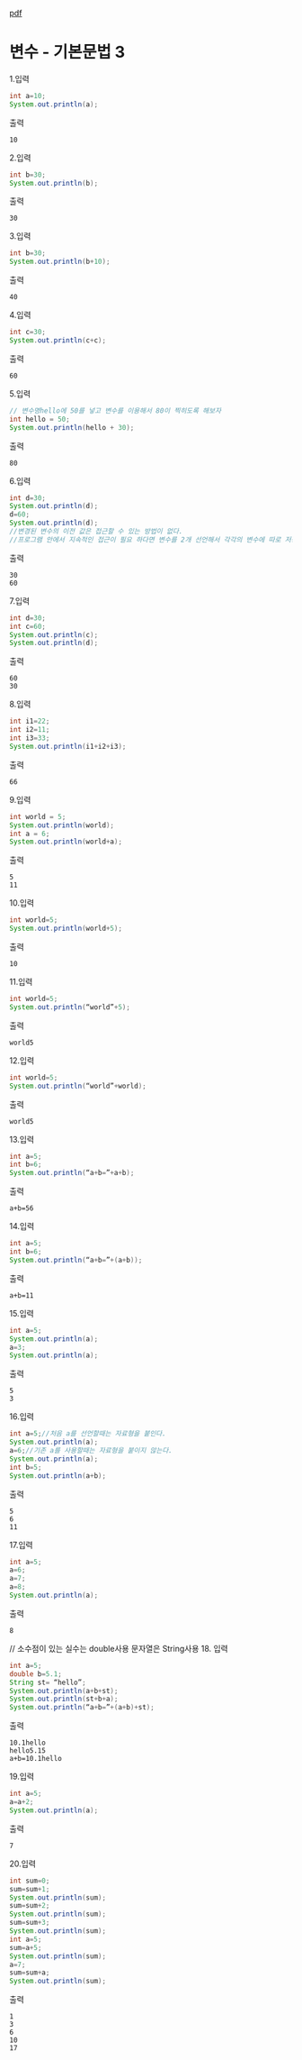 [pdf](../../pdf/JAVA240812simple148.pdf)
# 변수 - 기본문법 3
1.입력
```java
int a=10; 
System.out.println(a); 
```
출력 
```
10 
```
2.입력 
```java
int b=30; 
System.out.println(b); 
```
출력
```
30
```
3.입력 
```java
int b=30; 
System.out.println(b+10); 
```
출력
```
40
```
4.입력
```java
int c=30; 
System.out.println(c+c); 
```
출력
```
60
```
5.입력 
```java
// 변수명hello에 50를 넣고 변수를 이용해서 80이 찍히도록 해보자
int hello = 50;
System.out.println(hello + 30);
```
출력 
```
80
``` 
6.입력 
```java
int d=30; 
System.out.println(d); 
d=60; 
System.out.println(d); 
//변경된 변수의 이전 값은 접근할 수 있는 방법이 없다. 
//프로그램 안에서 지속적인 접근이 필요 하다면 변수를 2개 선언해서 각각의 변수에 따로 저장해야 한다. 
```
출력 
```
30 
60
```
7.입력 
```java
int d=30; 
int c=60; 
System.out.println(c); 
System.out.println(d); 
```
출력 
```
60 
30 
```

8.입력 
```java
int i1=22; 
int i2=11; 
int i3=33; 
System.out.println(i1+i2+i3); 
```
출력 
```
66 
```

9.입력 
```java
int world = 5;
System.out.println(world); 
int a = 6;
System.out.println(world+a); 
```
출력 
```
5 
11 
```

10.입력 
```java
int world=5; 
System.out.println(world+5); 
```
출력 
```
10 
```

11.입력 
```java
int world=5; 
System.out.println(“world”+5); 
```
출력 
```
world5 
```

12.입력 
```java
int world=5; 
System.out.println(“world”+world); 
```
출력 
```
world5
```

13.입력 
```java
int a=5; 
int b=6; 
System.out.println(“a+b=”+a+b); 
```
출력 
```
a+b=56
```

14.입력 
```java
int a=5; 
int b=6; 
System.out.println(“a+b=”+(a+b));
```
출력
```
a+b=11
```

15.입력 
```java
int a=5; 
System.out.println(a); 
a=3; 
System.out.println(a); 
```
출력 
```
5 
3 
```

16.입력 
```java
int a=5;//처음 a를 선언할때는 자료형을 붙인다. 
System.out.println(a); 
a=6;//기존 a를 사용할때는 자료형을 붙이지 않는다. 
System.out.println(a); 
int b=5; 
System.out.println(a+b); 
```
출력
```
5
6
11
```

17.입력 
```java
int a=5; 
a=6; 
a=7; 
a=8; 
System.out.println(a); 
```
출력
```
8
```

// 소수점이 있는 실수는 double사용 문자열은 String사용 
18. 입력 
```java
int a=5; 
double b=5.1; 
String st= “hello”; 
System.out.println(a+b+st); 
System.out.println(st+b+a); 
System.out.println(“a+b=”+(a+b)+st); 
```
출력
```
10.1hello
hello5.15
a+b=10.1hello
```

19.입력 
```java
int a=5; 
a=a+2; 
System.out.println(a); 
```
출력 
```
7 
```

20.입력 
```java
int sum=0; 
sum=sum+1; 
System.out.println(sum); 
sum=sum+2; 
System.out.println(sum); 
sum=sum+3; 
System.out.println(sum); 
int a=5; 
sum=a+5; 
System.out.println(sum); 
a=7; 
sum=sum+a; 
System.out.println(sum); 
```
출력 
```
1 
3 
6 
10 
17
```
